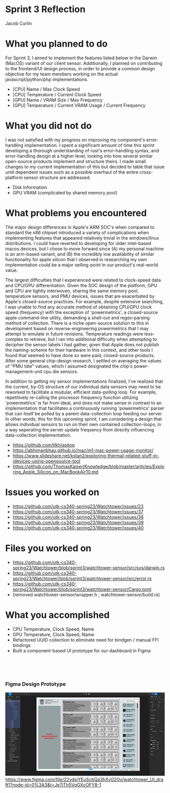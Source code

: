 # Sprint 3 Reflection
Jacob Curlin

# What you planned to do
For Sprint 3, I aimed to implement the features listed below in the Darwin (MacOS) variant of our client sensor. 
Additionally, I planned on contributing to the frontend/UI design process, in order to provide a common design 
objective for my team members working on the actual javascript/python/php implementations.
- [CPU] Name / Max Clock Speed
- [CPU] Temperature / Current Clock Speed
- [GPU] Name / VRAM Size / Max Frequency
- [GPU] Temperature / Current VRAM Usage / Current Frequency

# What you did not do

  I was not satisfied with my progress on improving my component's error-handling implementation. I spent a significant amount of 
  time this sprint developing a thorough understanding of rust's error-handling syntax, and error-handling design at a higher level,
  looking into how several similar open-source products implement and structure theirs. I made small changes to my current implementation 
  of this but decided to table that issue until dependent issues such as a possible overhaul of the entire cross-platform sensor structure are addressed. 

- Disk Information
- GPU VRAM (complicated by shared memory pool)

# What problems you encountered

  The major design differences in Apple's ARM SOC's when compared to standard the x86 chipset introduced a variety of 
  complications when implementing features that appeared relatively trivial in the windows/linux distributions. I could
  have reverted to developing for older intel-based macos devices, but I chose to move forward since (A) my personal 
  machine is an arm-based variant, and (B) the incredibly low availability of similar functionality for apple silicon 
  that I observed in researching my own implementation could be a major selling-point in our product's real-world value. 

  The largest difficulties that I experienced were related to clock-speed data and CPU/GPU differentiation. Given the 
  SOC design of the platform, GPU and CPU are tightly interwoven, sharing the same memory pool, temperature sensors, 
  and PMU devices, issues that are exacerbated by Apple's closed-source practices. For example, despite extensive searching,
  I was unable to find any accurate method of obtaining CPU/GPU clock speed (frequency) with the exception of 'powermetrics',
  a closed-source apple command-line utility, demanding a shell-out and regex-parsing method of collection. There is a niche
  open-source solution to this in development based on reverse-engineering powermetrics that I may attempt to emulate in future
  revisions. Temperature readings were less-complex to retrieve, but I ran into additional difficulty when attempting to decipher
  the sensor labels I had gather, given that Apple does not publish the naming-scheme for their hardware in this context, and 
  other tools I found that seemed to have done so were paid, closed-source products. After some general chip-design research, 
  I settled on averaging the values of "PMU tdie" values, which I assumed designated the chip's power-management-unit cpu die 
  sensors. 

  In addition to getting my sensor implementations finalized, I've realized that the current, by-OS structure of our individual
  data sensors may need to be reworked to facilitate a modular, efficient data-polling loop. For example, repetitively re-calling 
  the processor frequency function utilizing 'powermetrics' is far from ideal, and does not make sense in contrast to an implementation
  that facilitates a continuously running 'powermetrics' parser that can itself be polled by a parent data-collection loop feeding 
  our server. In other words, this for this upcoming sprint, I am considering a design that allows individual sensors to run on their
  own contained collection-loops, in a way seperating the server update frequency from directly influencing data-collection implementation. 


- https://github.com/tlkh/asitop
- https://abhimanbhau.github.io/mac/m1-mac-power-usage-monitor/
- https://www.slideshare.net/kstan2/exploring-thermal-related-stuff-in-idevices-using-opensource-tool
- https://github.com/ThomasKaiser/Knowledge/blob/master/articles/Exploring_Apple_Silicon_on_MacBookAir10.md

# Issues you worked on

- https://github.com/utk-cs340-spring23/Watchtower/issues/23
- https://github.com/utk-cs340-spring23/Watchtower/issues/37
- https://github.com/utk-cs340-spring23/Watchtower/issues/38
- https://github.com/utk-cs340-spring23/Watchtower/issues/39
- https://github.com/utk-cs340-spring23/Watchtower/issues/40

# Files you worked on

- https://github.com/utk-cs340-spring23/Watchtower/blob/sprint3/watchtower-sensor/src/sys/darwin.rs
- https://github.com/utk-cs340-spring23/Watchtower/blob/sprint3/watchtower-sensor/src/error.rs
- https://github.com/utk-cs340-spring23/Watchtower/blob/sprint3/watchtower-sensor/Cargo.toml
- (removed watchtower-sensor/wrapper.h ; watchtower-sensor/build.rs)

# What you accomplished

- CPU Temperature, Clock Speed, Name
- GPU Temperature, Clock Speed, Name
- Refactored UUID collection to eliminate need for bindgen / manual FFI bindings
- Built a component-based UI prototype for our dashboard in Figma  

<br>
<br>
<br>

### Figma Design Prototype
![alt text](figma_prototype.png "Figma Prototype")
https://www.figma.com/file/22ydxiYEuScbQa3hXy02Ov/watchtower_UI_draft1?node-id=0%3A3&t=Je7jTh5VqGXcOFY8-1





